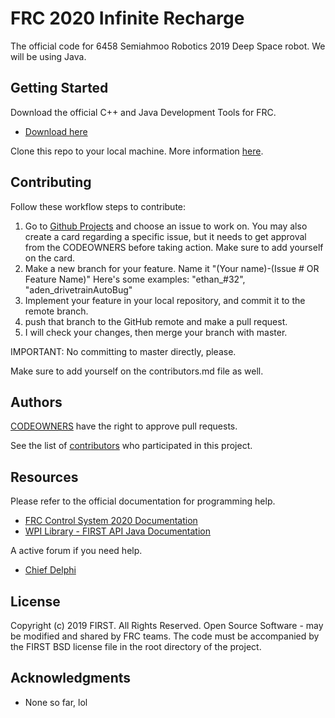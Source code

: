 # FRC 2020 Infinite Recharge

The official code for 6458 Semiahmoo Robotics 2019 Deep Space robot.
We will be using Java.

## Getting Started
 
Download the official C++ and Java Development Tools for FRC.
 * [Download here](https://github.com/wpilibsuite/allwpilib/releases)
 
 Clone this repo to your local machine. More information [here](https://rogerdudler.github.io/git-guide/).

## Contributing

Follow these workflow steps to contribute:

1. Go to [Github Projects](https://github.com/Semiahmoo-Robotics/FRC-2020-InfiniteRecharge/projects) and choose an issue to work on. You may also create a card regarding a specific issue, but it needs to get approval from the CODEOWNERS before taking action. Make sure to add yourself on the card.
2. Make a new branch for your feature. Name it "(Your name)-(Issue # OR Feature Name)" Here's some examples: "ethan_#32", "aden_drivetrainAutoBug"
3. Implement your feature in your local repository, and commit it to the remote branch.
4. push that branch to the GitHub remote and make a pull request.
5. I will check your changes, then merge your branch with master.

IMPORTANT: No committing to master directly, please.

Make sure to add yourself on the contributors.md file as well.

## Authors

[CODEOWNERS](https://github.com/Semiahmoo-Robotics/FRC-2020-InfiniteRecharge/tree/master/doc/CODEOWNERS) have the right to approve pull requests.

See the list of [contributors](https://github.com/Semiahmoo-Robotics/FRC-2020-InfiniteRecharge/tree/master/doc/Contributors.md) who participated in this project.

## Resources

Please refer to the official documentation for programming help.
 * [FRC Control System 2020 Documentation](https://docs.wpilib.org/en/latest/docs/getting-started/getting-started-frc-control-system/wpilib-setup.html)
 * [WPI Library - FIRST API Java Documentation](http://first.wpi.edu/FRC/roborio/release/docs/java/)
 
A active forum if you need help.
 * [Chief Delphi](https://www.chiefdelphi.com/c/technical/java)

## License

Copyright (c) 2019 FIRST. All Rights Reserved.
Open Source Software - may be modified and shared by FRC teams. The code must be accompanied by the FIRST BSD license file in the root directory of the project.

## Acknowledgments

* None so far, lol
